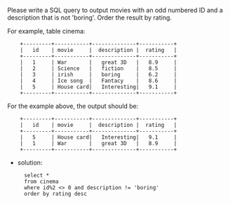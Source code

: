 Please write a SQL query to output movies with an odd numbered ID and a description that is not 'boring'. Order the result by rating.

For example, table cinema:

		+---------+-----------+--------------+-----------+
		|   id    | movie     |  description |  rating   |
		+---------+-----------+--------------+-----------+
		|   1     | War       |   great 3D   |   8.9     |
		|   2     | Science   |   fiction    |   8.5     |
		|   3     | irish     |   boring     |   6.2     |
		|   4     | Ice song  |   Fantacy    |   8.6     |
		|   5     | House card|   Interesting|   9.1     |
		+---------+-----------+--------------+-----------+
		
For the example above, the output should be:

		+---------+-----------+--------------+-----------+
		|   id    | movie     |  description |  rating   |
		+---------+-----------+--------------+-----------+
		|   5     | House card|   Interesting|   9.1     |
		|   1     | War       |   great 3D   |   8.9     |
		+---------+-----------+--------------+-----------+
		
- solution:

		select * 
		from cinema
		where id%2 <> 0 and description != 'boring'
		order by rating desc
